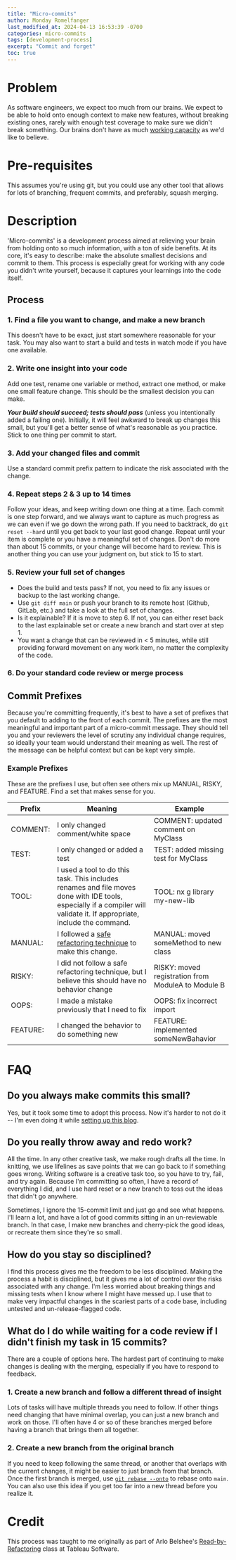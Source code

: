 ```yaml
---
title: "Micro-commits"
author: Monday Romelfanger
last_modified_at: 2024-04-13 16:53:39 -0700
categories: micro-commits
tags: [development-process]
excerpt: "Commit and forget"
toc: true
---
```


# Problem

As software engineers, we expect too much from our brains. We expect to be able to hold onto enough context to make new features, without breaking existing ones, rarely with enough test coverage to make sure we didn't break something. Our brains don't have as much [working capacity](https://en.wikipedia.org/wiki/The_Magical_Number_Seven,_Plus_or_Minus_Two) as we'd like to believe.

# Pre-requisites

This assumes you're using git, but you could use any other tool that allows for lots of branching, frequent commits, and preferably, squash merging.

# Description

'Micro-commits' is a development process aimed at relieving your brain from holding onto so much information, with a ton of side benefits. At its core, it's easy to describe: make the absolute smallest decisions and commit to them. This process is especially great for working with any code you didn't write yourself, because it captures your learnings into the code itself.

## Process

### 1. Find a file you want to change, and make a new branch

This doesn't have to be exact, just start somewhere reasonable for your task. You may also want to start a build and tests in watch mode if you have one available.

### 2. Write one insight into your code

Add one test, rename one variable or method, extract one method, or make one small feature change. This should be the smallest decision you can make.

_**Your build should succeed; tests should pass**_ (unless you intentionally added a failing one).
Initially, it will feel awkward to break up changes this small, but you'll get a better sense of what's reasonable as you practice. Stick to one thing per commit to start.

### 3. Add your changed files and commit

Use a standard commit prefix pattern to indicate the risk associated with the change.

### 4. Repeat steps 2 & 3 up to 14 times

Follow your ideas, and keep writing down one thing at a time. Each commit is one step forward, and we always want to capture as much progress as we can even if we go down the wrong path. If you need to backtrack, do `git reset --hard` until you get back to your last good change. Repeat until your item is complete or you have a meaningful set of changes. Don't do more than about 15 commits, or your change will become hard to review. This is another thing you can use your judgment on, but stick to 15 to start.

### 5. Review your full set of changes

- Does the build and tests pass? If not, you need to fix any issues or backup to the last working change.
- Use `git diff main` or push your branch to its remote host (Github, GitLab, etc.) and take a look at the full set of changes.
- Is it explainable? If it is move to step 6. If not, you can either reset back to the last explainable set or create a new branch and start over at step 1.
- You want a change that can be reviewed in < 5 minutes, while still providing forward movement on any work item, no matter the complexity of the code.

### 6. Do your standard code review or merge process

## Commit Prefixes

Because you're committing frequently, it's best to have a set of prefixes that you default to adding to the front of each commit. The prefixes are the most meaningful and important part of a micro-commit message. They should tell you and your reviewers the level of scrutiny any individual change requires, so ideally your team would understand their meaning as well. The rest of the message can be helpful context but can be kept very simple.

### Example Prefixes

These are the prefixes I use, but often see others mix up MANUAL, RISKY, and FEATURE. Find a set that makes sense for you.

| Prefix   | Meaning                                                                                                                                                                  | Example                                            |
| -------- | ------------------------------------------------------------------------------------------------------------------------------------------------------------------------ | -------------------------------------------------- |
| COMMENT: | I only changed comment/white space                                                                                                                                       | COMMENT: updated comment on MyClass                |
| TEST:    | I only changed or added a test                                                                                                                                           | TEST: added missing test for MyClass               |
| TOOL:    | I used a tool to do this task. This includes renames and file moves done with IDE tools, especially if a compiler will validate it. If appropriate, include the command. | TOOL: nx g library my-new-lib                      |
| MANUAL:  | I followed a [safe refactoring technique](https://refactoring.guru/refactoring/catalog) to make this change.                                                             | MANUAL: moved someMethod to new class              |
| RISKY:   | I did not follow a safe refactoring technique, but I believe this should have no behavior change                                                                         | RISKY: moved registration from ModuleA to Module B |
| OOPS:    | I made a mistake previously that I need to fix                                                                                                                           | OOPS: fix incorrect import                         |
| FEATURE: | I changed the behavior to do something new                                                                                                                               | FEATURE: implemented someNewBahavior               |

# FAQ

## Do you always make commits this small?

Yes, but it took some time to adopt this process. Now it's harder to not do it -- I'm even doing it while [setting up this blog](https://github.com/monday-sun/monday-sun.github.io/pull/12/commits).

## Do you really throw away and redo work?

All the time. In any other creative task, we make rough drafts all the time. In knitting, we use lifelines as save points that we can go back to if something goes wrong. Writing software is a creative task too, so you have to try, fail, and try again. Because I'm committing so often, I have a record of everything I did, and I use hard reset or a new branch to toss out the ideas that didn't go anywhere.

Sometimes, I ignore the 15-commit limit and just go and see what happens. I'll learn a lot, and have a lot of good commits sitting in an un-reviewable branch. In that case, I make new branches and cherry-pick the good ideas, or recreate them since they're so small.

## How do you stay so disciplined?

I find this process gives me the freedom to be less disciplined. Making the process a habit is disciplined, but it gives me a lot of control over the risks associated with any change. I'm less worried about breaking things and missing tests when I know where I might have messed up. I use that to make very impactful changes in the scariest parts of a code base, including untested and un-release-flagged code.

## What do I do while waiting for a code review if I didn't finish my task in 15 commits?

There are a couple of options here. The hardest part of continuing to make changes is dealing with the merging, especially if you have to respond to feedback.

### 1. Create a new branch and follow a different thread of insight

Lots of tasks will have multiple threads you need to follow. If other things need changing that have minimal overlap, you can just a new branch and work on those. I'll often have 4 or so of these branches merged before having a branch that brings them all together.

### 2. Create a new branch from the original branch

If you need to keep following the same thread, or another that overlaps with the current changes, it might be easier to just branch from that branch. Once the first branch is merged, use [`git rebase --onto`](https://womanonrails.com/git-rebase-onto) to rebase onto `main`. You can also use this idea if you get too far into a new thread before you realize it.

# Credit

This process was taught to me originally as part of Arlo Belshee's [Read-by-Refactoring](https://arlobelshee.com/the-core-6-refactorings/) class at Tableau Software.
